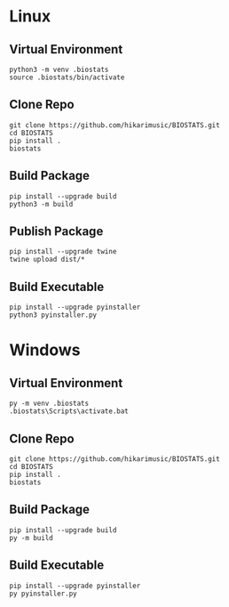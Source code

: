 # Linux

## Virtual Environment
    python3 -m venv .biostats
    source .biostats/bin/activate

## Clone Repo
    git clone https://github.com/hikarimusic/BIOSTATS.git
    cd BIOSTATS
    pip install .
    biostats

## Build Package
    pip install --upgrade build
    python3 -m build

## Publish Package
    pip install --upgrade twine
    twine upload dist/*

## Build Executable
    pip install --upgrade pyinstaller
    python3 pyinstaller.py


# Windows

## Virtual Environment
    py -m venv .biostats
    .biostats\Scripts\activate.bat

## Clone Repo
    git clone https://github.com/hikarimusic/BIOSTATS.git
    cd BIOSTATS
    pip install .
    biostats

## Build Package
    pip install --upgrade build
    py -m build

## Build Executable
    pip install --upgrade pyinstaller
    py pyinstaller.py
